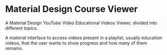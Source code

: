 # Material Design Course Viewer
A Material Design YouTube Video Educational Videos Viewer, divided into different topics.

A material interface to access videos present in a playlist, usually education videos, that the user wants to show progress and how many of them remains.
